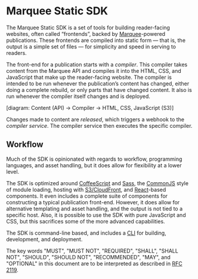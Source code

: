 Marquee Static SDK
==================

The Marquee Static SDK is a set of tools for building reader-facing websites,
often called “frontends”, backed by [Marquee](http://marquee.by)-powered
publications. These frontends are compiled into static form — that is, the
output is a simple set of files — for simplicity and speed in serving to
readers.

The front-end for a publication starts with a _compiler_. This compiler takes
content from the Marquee API and compiles it into the HTML, CSS, and
JavaScript that make up the reader-facing website. The compiler is intended to
be run whenever the publication’s content has changed, either doing a complete
rebuild, or only parts that have changed content. It also is run whenever the
compiler itself changes and is deployed.

[diagram: Content (API) -> Compiler -> HTML, CSS, JavaScript (S3)]

Changes made to content are _released_, which triggers a webhook to the
_compiler service_. The compiler service then executes the specific compiler.


## Workflow

Much of the SDK is opinionated with regards to workflow, programming
languages, and asset handling, but it does allow for flexibility at a lower
level.

The SDK is optimized around [CoffeeScript][coffeescript] and [Sass](sass),
the [CommonJS][commonjs] style of module loading, hosting with
[S3/CloudFront][s3-hosting], and [React](react)-based components. It even
includes a complete suite of components for constructing a typical publication
front-end. However, it does allow for alternative templating and asset
handling, and the output is not tied to a specific host. Also, it is possible
to use the SDK with pure JavaScript and CSS, but this sacrifices some of the
more advanced capabilities.

The SDK is command-line based, and includes a [CLI](../cli/) for building,
development, and deployment.


The key words "MUST", "MUST NOT", "REQUIRED", "SHALL", "SHALL NOT", "SHOULD",
"SHOULD NOT", "RECOMMENDED", "MAY", and "OPTIONAL" in this document are to be
interpreted as described in [RFC 2119][rfc2119].


[coffeescript]: http://coffeescript.org
[commonjs]: http://commonjs.org/
[react]: http://facebook.github.io/react/
[sass]: http://sass-lang.com
[s3-hosting]: http://docs.aws.amazon.com/gettingstarted/latest/swh/website-hosting-intro.html
[rfc2119]: http://tools.ietf.org/html/rfc2119